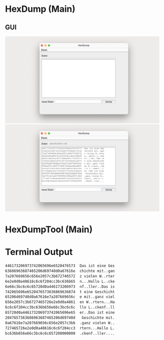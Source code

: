 # HexDump (Main)

## GUI

![HexDump Vorher](./../img/18.2-hex_01.png)
![HexDump Nachher](./../img/18.2-hex_02.png)

# HexDumpTool (Main)

# Terminal Output

```bash
446173206973742065696e6520476573  Das ist eine Ges
63686963687465206d69740d0a67616e  chichte mit..gan
7a207669656c656e2057c3b672746572  z vielen W..rter
6e2e0d0a48616c6c6f204cc3bc636b65  n...Hallo L..cke
6e66c3bc6c6c65720d0a446173206973  nf..ller..Das is
742065696e6520476573636869636874  t eine Geschicht
65206d69740d0a67616e7a207669656c  e mit..ganz viel
656e2057c3b6727465726e2e0d0a4861  en W..rtern...Ha
6c6c6f204cc3bc636b656e66c3bc6c6c  llo L..ckenf..ll
65720d0a446173206973742065696e65  er..Das ist eine
2047657363686963687465206d69740d   Geschichte mit.
0a67616e7a207669656c656e2057c3b6  .ganz vielen W..
727465726e2e0d0a48616c6c6f204cc3  rtern...Hallo L.
bc636b656e66c3bc6c6c657200000000  .ckenf..ller....
```